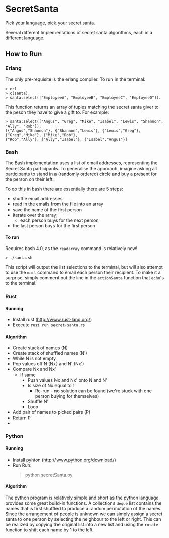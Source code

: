 SecretSanta
===========

Pick your language, pick your secret santa. 

Several different Implementations of secret santa algorithms, each in a different language.

## How to Run

### Erlang 

The only pre-requisite is the erlang compiler. To run in the terminal:

    > erl
    > c(santa).
    > santa:select(["EmployeeA", "EmployeeB", "EmployeeC", "EmployeeD"]).
  
This function returns an array of tuples matching the secret santa giver to the peson they have to give a gift to. For example:

    > santa:select(["Angus", "Greg", "Mike", "Isabel", "Lewis", "Shannon", "Ally", "Rob"]).
    [{"Angus","Shannon"}, {"Shannon","Lewis"}, {"Lewis","Greg"}, {"Greg","Mike"}, {"Mike","Rob"}, 
    {"Rob","Ally"}, {"Ally","Isabel"}, {"Isabel","Angus"}]

### Bash

The Bash implementation uses a list of email addresses, representing the Secret Santa participants. To generalise the approach, imagine asking all participants to stand in a (randomly ordered) circle and buy a present for the person on their left.

To do this in bash there are essentially there are 5 steps:

  * shuffle email addresses
  * read in the emails from the file into an array
  * save the name of the first person
  * iterate over the array, 
     * each person buys for the next person
  * the last person buys for the first person

#### To run 

Requires bash 4.0, as the `readarray` command is relatively new!

    > ./santa.sh

This script will output the list selections to the terminal, but will also attempt to use the `mail` command to email each person their recipient. To make it a surprise, simply comment out the line in the `actionSanta` function that `echo`'s to the terminal.  


### Rust

#### Running
* Install rust (http://www.rust-lang.org/)
* Execute `rust run secret-santa.rs`

#### Algorithm

* Create stack of names (N)
* Create stack of shuffled names (N')
* While N is not empty
 * Pop values off N (Nx) and N' (Nx')
 * Compare Nx and Nx'
   * If same
      * Push values Nx and Nx' onto N and N'
      * Is size of Nx equal to 1
         * Re-run - no solution can be found (we're stuck with one person buying for themselves)
      * Shuffle N'
      * Loop
  * Add pair of names to picked pairs (P)
* Return P
* 


### Python

#### Running
* Install pyhton (http://www.python.org/download/)
* Run
Run:
    > python secretSanta.py


#### Algorithm

The python program is relatively simple and short as the python language provides some great build-in functions. A collections `deque` list contains the names that is first shuffled to produce a random permutation of the names. Since the arrangement of people is unknown we can simply assign a secret santa to one person by selecting the neighbour to the left or right. This can be realized by copying the original list into a new list and using the `rotate` function to shift each name by 1 to the left. 

